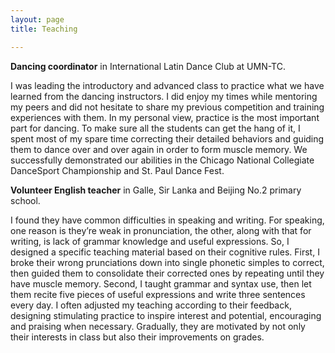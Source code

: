```yaml
---
layout: page
title: Teaching

---
```


**Dancing coordinator** in International Latin Dance Club at UMN-TC.

I was leading the introductory and advanced class to practice what we have learned from the dancing instructors. I did enjoy my times while mentoring my peers and did not hesitate to share my previous competition and training experiences with them. In my personal view, practice is the most important part for dancing. To make sure all the students can get the hang of it, I spent most of my spare time correcting their detailed behaviors and guiding them to dance over and over again in order to form muscle memory. We successfully demonstrated our abilities in the Chicago National Collegiate DanceSport Championship and St. Paul Dance Fest.


**Volunteer English teacher** in Galle, Sir Lanka and Beijing No.2 primary school.

I found they have common difficulties in speaking and writing. For speaking, one reason is they’re weak in pronunciation, the other, along with that for writing, is lack of grammar knowledge and useful expressions. So, I designed a specific teaching material based on their cognitive rules. First, I broke their wrong prunciations down into single phonetic simples to correct, then guided them to consolidate their corrected ones by repeating until they have muscle memory. Second, I taught grammar and syntax use, then let them recite five pieces of useful expressions and write three sentences every day. I often adjusted my teaching according to their feedback, designing stimulating practice to inspire interest and potential, encouraging and praising when necessary. Gradually, they are motivated by not only their interests in class but also their improvements on grades.
